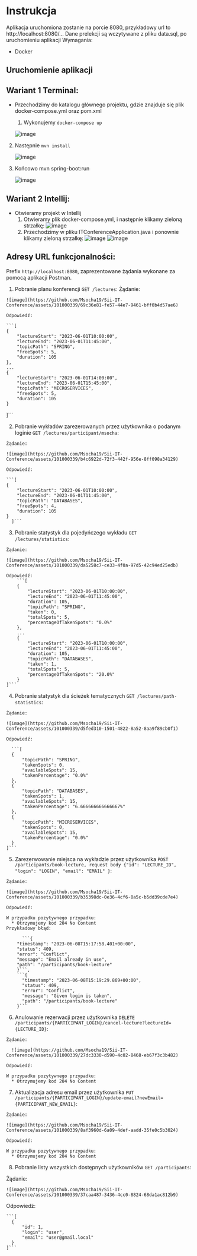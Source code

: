 # Instrukcja
Aplikacja uruchomiona zostanie na porcie 8080, przykładowy url to http://localhost:8080/...
Dane prelekcji są wczytywane z pliku data.sql, po uruchomieniu aplikacji
Wymagania:
* Docker

## Uruchomienie aplikacji
## Wariant 1 Terminal:
* Przechodzimy do katalogu głównego projektu, gdzie znajduje się plik docker-compose.yml oraz pom.xml
  1. Wykonujemy ```docker-compose up```
   
   ![image](https://github.com/Msocha19/Sii-IT-Conference/assets/101000339/6c1003a1-bd0c-483f-8eb4-74aff4b2457b)
 
 2. Następnie ```mvn install```
 
    ![image](https://github.com/Msocha19/Sii-IT-Conference/assets/101000339/37aa190e-f08c-470a-bedf-9608d0c142f1)

3. Końcowo mvn spring-boot:run
   
   ![image](https://github.com/Msocha19/Sii-IT-Conference/assets/101000339/1713f2e8-1c5d-4d07-b49b-cd0e8503027f)

## Wariant 2 Intellij:
* Otwieramy projekt w Intellij
  1. Otwieramy plik docker-compose.yml, i następnie klikamy zieloną strzałkę:
    ![image](https://github.com/Msocha19/Sii-IT-Conference/assets/101000339/5dc143a1-668d-41db-a8b2-d155f01e0115)
  2. Przechodzimy w pliku ITConferenceApplication.java i ponownie klikamy zieloną strzałkę:
    ![image](https://github.com/Msocha19/Sii-IT-Conference/assets/101000339/8a1383f6-8c31-4b9e-943a-0d259d89628d)
    ![image](https://github.com/Msocha19/Sii-IT-Conference/assets/101000339/22a6a5e3-0847-4cc2-a9cb-25d1d516390e)
    
## Adresy URL funkcjonalności:
Prefix ```http://localhost:8080```, zaprezentowane żądania wykonane za pomocą aplikacji Postman.
  1. Pobranie planu konferencji ```GET /lectures```:
    Żądanie:
    
    ![image](https://github.com/Msocha19/Sii-IT-Conference/assets/101000339/69c36e81-fe57-44e7-9461-bff0b4d57ae6)
    
    Odpowiedź:
    
    ```[
    {
        "lectureStart": "2023-06-01T10:00:00",
        "lectureEnd": "2023-06-01T11:45:00",
        "topicPath": "SPRING",
        "freeSpots": 5,
        "duration": 105
    },
    ...
    {
        "lectureStart": "2023-06-01T14:00:00",
        "lectureEnd": "2023-06-01T15:45:00",
        "topicPath": "MICROSERVICES",
        "freeSpots": 5,
        "duration": 105
    }
]```

  2. Pobranie wykładów zarezerowanych przez użytkownika o podanym loginie ```GET /lectures/participant/msocha```:
  
    Żądanie:
    
    ![image](https://github.com/Msocha19/Sii-IT-Conference/assets/101000339/b4c6922d-72f3-442f-956e-8ff098a34129)
    
    Odpowiedź:
    
    ```[
    {
        "lectureStart": "2023-06-01T10:00:00",
        "lectureEnd": "2023-06-01T11:45:00",
        "topicPath": "DATABASES",
        "freeSpots": 4,
        "duration": 105
    }
      ]```
      
  3. Pobranie statystyk dla pojedyńczego wykładu ```GET /lectures/statistics```:
  
    Żądanie:
    
    ![image](https://github.com/Msocha19/Sii-IT-Conference/assets/101000339/da5258c7-ce33-4f0a-97d5-42c94ed25edb)
    
    Odpowiedź:
        ```[
        {
            "lectureStart": "2023-06-01T10:00:00",
            "lectureEnd": "2023-06-01T11:45:00",
            "duration": 105,
            "topicPath": "SPRING",
            "taken": 0,
            "totalSpots": 5,
            "percentageOfTakenSpots": "0.0%"
        },
        ...
        {
            "lectureStart": "2023-06-01T10:00:00",
            "lectureEnd": "2023-06-01T11:45:00",
            "duration": 105,
            "topicPath": "DATABASES",
            "taken": 1,
            "totalSpots": 5,
            "percentageOfTakenSpots": "20.0%"
        }
    ]```
    
  4. Pobranie statystyk dla ścieżek tematycznych ```GET /lectures/path-statistics```:
  
    Żądanie:
    
    ![image](https://github.com/Msocha19/Sii-IT-Conference/assets/101000339/d5fed310-1501-4822-8a52-8aa9f89cb0f1)
    
    Odpowiedź:
    
      ```[
      {
          "topicPath": "SPRING",
          "takenSpots": 0,
          "availableSpots": 15,
          "takenPercentage": "0.0%"
      },
      {
          "topicPath": "DATABASES",
          "takenSpots": 1,
          "availableSpots": 15,
          "takenPercentage": "6.666666666666667%"
      },
      {
          "topicPath": "MICROSERVICES",
          "takenSpots": 0,
          "availableSpots": 15,
          "takenPercentage": "0.0%"
      }
    ]```
    
  5. Zarezerwowanie miejsca na wykładzie przez użytkownika ```POST /participants/book-lecture, request body {"id": "LECTURE_ID", "login": "LOGIN", "email": "EMAIL" }```:
 
    Żądanie:
    
    ![image](https://github.com/Msocha19/Sii-IT-Conference/assets/101000339/b35398dc-0e36-4cf6-8a5c-b5dd39cde7e4)
    
    Odpowiedź:
    
    W przypadku pozytywnego przypadku:
      * Otrzymujemy kod 204 No Content
    Przykładowy błąd:
    
          ```{
        "timestamp": "2023-06-08T15:17:58.401+00:00",
        "status": 409,
        "error": "Conflict",
        "message": "Email already in use",
        "path": "/participants/book-lecture"
        }```,
        ```{
          "timestamp": "2023-06-08T15:19:29.869+00:00",
          "status": 409,
          "error": "Conflict",
          "message": "Given login is taken",
          "path": "/participants/book-lecture"
        }```
        
  6. Anulowanie rezerwacji przez użytkownika ```DELETE /participants/{PARTICIPANT_LOGIN}/cancel-lecture?lectureId={LECTURE_ID}```: 
  
    Żądanie:
    
      ![image](https://github.com/Msocha19/Sii-IT-Conference/assets/101000339/27dc3330-d590-4c02-8468-eb67f3c3b482)
      
    Odpowiedź:
    
    W przypadku pozytywnego przypadku:
      * Otrzymujemy kod 204 No Content
      
  7. Aktualizacja adresu email przez użytkownika ```PUT /participants/{PARTICIPANT_LOGIN}/update-email?newEmail={PARTICIPANT_NEW_EMAIL}```:
  
    Żądanie:
    
    ![image](https://github.com/Msocha19/Sii-IT-Conference/assets/101000339/8af3960d-6a09-4def-aadd-35fe0c5b3024)
    
    Odpowiedź:
    
    W przypadku pozytywnego przypadku:
      * Otrzymujemy kod 204 No Content
      
  8. Pobranie listy wszystkich dostępnych użytkowników ```GET /participants```:
  
  Żądanie:
  
    ![image](https://github.com/Msocha19/Sii-IT-Conference/assets/101000339/37caa487-3436-4cc0-8824-68da1ac812b9)
    
  Odpowiedź:
  
    ```[
      {
          "id": 1,
          "login": "user",
          "email": "user@gmail.local"
      }
    ]```
    
